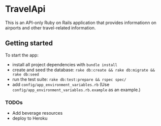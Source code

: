 # TravelApi
This is an API-only Ruby on Rails application that provides informationn on
airports and other travel-related information.

## Getting started
To start the app:

* install all project dependencies with `bundle install`
* create and seed the database: `rake db:create && rake db:migrate && rake db:seed`
* run the test suite: `rake db:test:prepare && rspec spec/`
* add `config/app_environment_variables.rb` (Use `config/app_environment_variables.rb.example` as an example.)

### TODOs
* Add beverage resources
* deploy to Heroku
